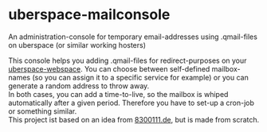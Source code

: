 # uberspace-mailconsole

An administration-console for temporary email-addresses using .qmail-files on uberspace (or similar working hosters)

This console helps you adding .qmail-files for redirect-purposes on your [uberspace-webspace](https://uberspace.de).
You can choose between self-defined mailbox-names (so you can assign it to a specific service for example) or you can generate a random address to throw away.  
In both cases, you can add a time-to-live, so the mailbox is whiped automatically after a given period. Therefore you have to set-up a cron-job or something similar.  
This project ist based on an idea from [8300111.de](http://www.8300111.de/qdated-im-uberspace/), but is made from scratch.
